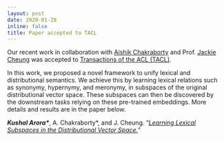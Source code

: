 ```yaml
---
layout: post
date: 2020-01-28
inline: false
title: Paper accepted to TACL 
---
```


Our recent work in collaboration with [Aishik Chakraborty](http://aishikchakraborty.github.io/) and Prof. [Jackie Cheung](https://www.cs.mcgill.ca/~jcheung/) was accepted to [Transactions of the ACL (TACL)](https://transacl.org/index.php/tacl). 

In this work, we proposed a novel framework to unify lexical and distributional semantics. We achieve this by learning lexical relations such as synonymy, hypernymy, and meronymy, in subspaces of the original distributional vector space. These subspaces can then be discovered by the downstream tasks relying on these pre-trained embeddings. More details and results are in the paper below.

<strong><em>Kushal Arora\*</em></strong>, A. Chakraborty*, and J. Cheung. “<em>[Learning Lexical Subspaces in the Distributional Vector Space.](/assets/lexsub.pdf)</em>”
